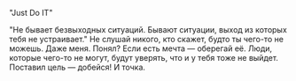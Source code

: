 "Just Do IT"

"Не бывает безвыходных ситуаций. Бывают ситуации, выход из которых тебя не устраивает."
Не слушай никого, кто скажет, будто ты чего-то не можешь. Даже меня. Понял? Если есть мечта — оберегай её. Люди, которые чего-то не могут, будут уверять, что и у тебя тоже не выйдет. Поставил цель — добейся! И точка.

